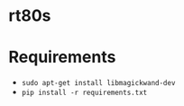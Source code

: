 # rt80s

# Requirements

- `sudo apt-get install libmagickwand-dev`
- `pip install -r requirements.txt`